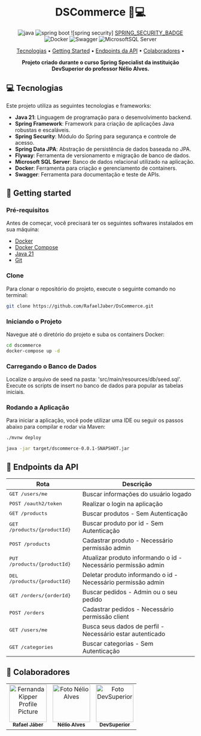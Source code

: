 [JAVA_BADGE]: https://img.shields.io/badge/java-%23ED8B00.svg?style=for-the-badge&logo=openjdk&logoColor=white
[SPRING_BOOT_BADGE]: https://img.shields.io/badge/Spring%20Boot-6DB33F.svg?style=for-the-badge&logo=Spring-Boot&logoColor=white
[SPRING_SECURITY_BADGE]: https://img.shields.io/badge/Spring%20Security-6DB33F.svg?style=for-the-badge&logo=Spring-Security&logoColor=white
[SQLSERVER_BADGE]: https://img.shields.io/badge/Microsoft%20SQL%20Server-CC2927?style=for-the-badge&logo=microsoft%20sql%20server&logoColor=white
[SWAGGER_BADGE]: https://img.shields.io/badge/-Swagger-%23Clojure?style=for-the-badge&logo=swagger&logoColor=white
[DOCKER_BADGE]: https://img.shields.io/badge/docker-%230db7ed.svg?style=for-the-badge&logo=docker&logoColor=white


<h1 align="center" style="font-weight: bold;">DSCommerce 🏬💻</h1>


<div style="text-align: center;">

![java][JAVA_BADGE]
![spring boot][SPRING_BOOT_BADGE]
![spring security] [SPRING_SECURITY_BADGE]
![Docker][DOCKER_BADGE]
![Swagger][SWAGGER_BADGE]
![MicrosoftSQL Server][SQLSERVER_BADGE]

</div>


<p align="center">
 <a href="#tech">Tecnologias</a> • 
 <a href="#started">Getting Started</a> • 
  <a href="#routes">Endpoints da API</a> •
 <a href="#colab">Colaboradores</a> •
</p>

<p align="center">
    <b>Projeto criado durante o curso Spring Specialist da instituição DevSuperior do professor Nélio Alves.</b>
</p>

<h2 id="tech">💻 Tecnologias</h2>

Este projeto utiliza as seguintes tecnologias e frameworks:

- **Java 21**: Linguagem de programação para o desenvolvimento backend.
- **Spring Framework**: Framework para criação de aplicações Java robustas e escaláveis.
- **Spring Security**: Módulo do Spring para segurança e controle de acesso.
- **Spring Data JPA**: Abstração de persistência de dados baseada no JPA.
- **Flyway**: Ferramenta de versionamento e migração de banco de dados.
- **Microsoft SQL Server**: Banco de dados relacional utilizado na aplicação.
- **Docker**: Ferramenta para criação e gerenciamento de containers.
- **Swagger**: Ferramenta para documentação e teste de APIs.

<h2 id="started">🚀 Getting started</h2>

<h3>Pré-requisitos</h3>

Antes de começar, você precisará ter os seguintes softwares instalados em sua máquina:

- [Docker](https://www.docker.com/)
- [Docker Compose](https://docs.docker.com/compose/)
- [Java 21](https://www.oracle.com/br/java/technologies/downloads/#java21)
- [Git](https://git-scm.com/)

<h3>Clone</h3>

Para clonar o repositório do projeto, execute o seguinte comando no terminal:

```bash
git clone https://github.com/RafaelJaber/DsCommerce.git
```

<h3>Iniciando o Projeto</h3>

Navegue até o diretório do projeto e suba os containers Docker:

```bash
cd dscommerce
docker-compose up -d
```

<h3>Carregando o Banco de Dados</h3>

Localize o arquivo de seed na pasta: 'src/main/resources/db/seed.sql'.
Execute os scripts de insert no banco de dados para popular as tabelas iniciais.

<h3>Rodando a Aplicação</h3>

Para iniciar a aplicação, você pode utilizar uma IDE ou seguir os passos abaixo para compilar e rodar via Maven:

```bash
./mvnw deploy
```

```bash
java -jar target/dscommerce-0.0.1-SNAPSHOT.jar
```

<h2 id="routes">📍 Endpoints da API</h2>

| Rota                                 | Descrição                                                      |
|--------------------------------------|----------------------------------------------------------------|
| <kbd>GET /users/me</kbd>             | Buscar informações do usuário logado                           |
| <kbd>POST /oauth2/token</kbd>        | Realizar o login na aplicação                                  |
| <kbd>GET /products</kbd>             | Buscar produtos - Sem Autenticação                             |
| <kbd>GET /products/{productId}</kbd> | Buscar produto por id - Sem Autenticação                       |
| <kbd>POST /products</kbd>            | Cadastrar produto - Necessário permissão admin                 |
| <kbd>PUT /products/{productId}</kbd> | Atualizar produto informando o id - Necessário permissão admin |
| <kbd>DEL /products/{productId}</kbd> | Deletar produto informando o id - Necessário permissão admin   |
| <kbd>GET /orders/{orderId}</kbd>     | Buscar pedidos - Admin ou o seu pedido                         |
| <kbd>POST /orders</kbd>              | Cadastrar pedidos - Necessário permissão client                |
| <kbd>GET /users/me</kbd>             | Busca seus dados de perfil - Necessário estar autenticado      |
| <kbd>GET /categories</kbd>           | Buscar categorias - Sem Autenticação                           |


<h2 id="colab">🤝 Colaboradores</h2>

<table>
  <tr>
    <td align="center">
      <a href="#">
        <img src="https://github.com/rafaeljaber.png" width="100px;" alt="Fernanda Kipper Profile Picture"/><br>
        <sub>
          <b>Rafael Jáber</b>
        </sub>
      </a>
    </td>
    <td align="center">
      <a href="#">
        <img src="https://github.com/acenelio.png" width="100px;" alt="Foto Nélio Alves"/><br>
        <sub>
          <b>Nélio Alves</b>
        </sub>
      </a>
    </td>
    <td align="center">
      <a href="#">
        <img src="https://github.com/devsuperior.png" width="100px;" alt="Foto DevSuperior"/><br>
        <sub>
          <b>DevSuperior</b>
        </sub>
      </a>
    </td>
  </tr>
</table>